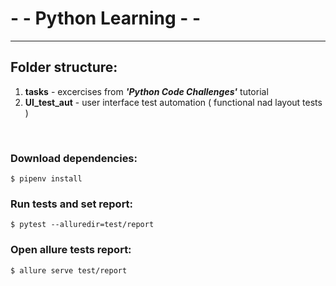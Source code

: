 # - - Python Learning - - 
***
## Folder structure:
1. **tasks**  - excercises from ***'Python Code Challenges'*** tutorial
2. **UI_test_aut** - user interface test automation ( functional nad layout tests )


<br>

### Download dependencies:
    $ pipenv install
### Run tests and set report:
    $ pytest --alluredir=test/report
### Open allure tests report:
    $ allure serve test/report
